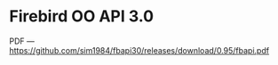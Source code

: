 Firebird OO API 3.0
===================

PDF — <https://github.com/sim1984/fbapi30/releases/download/0.95/fbapi.pdf>
